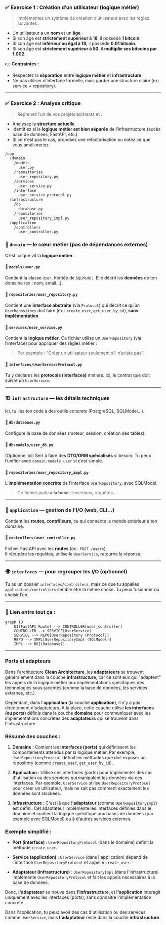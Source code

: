 ### ✅ Exercice 1 : Création d’un utilisateur (logique métier)

> Implémentez un système de création d’utilisateur avec les règles suivantes :

- Un utilisateur a un **nom** et un **âge**.
- Si son âge est **strictement supérieur à 18**, il possède **1 bitcoin**.
- Si son âge est **inférieur ou égal à 18**, il possède **0.01 bitcoin**.
- Si son âge est **strictement supérieur à 50**, il **multiplie ses bitcoins par 1.002**.

👉 **Contraintes :**
- Respectez la **séparation** entre **logique métier** et **infrastructure**.
- Ne pas utiliser d’interface formelle, mais garder une structure claire (ex: service + repository).

---

### ✅ Exercice 2 : Analyse critique

> Reprenez l’un de vos projets existants et :

- Analysez la **structure actuelle**.
- Identifiez si la **logique métier est bien séparée** de l’infrastructure (accès base de données, FastAPI, etc.).
- Si ce n’est pas le cas, proposez une refactorisation ou notez ce que vous amélioreriez.


```txt
/app
  /domain
    /models
      user.py
    /repositories
      user_repository.py
    /services
      user_service.py
    /interface
      user_service_protocol.py
  /infrastructure
    /db
      database.py
    /repositories
      user_repository_impl.py
  /application
    /controllers
      user_controller.py
```



### 🌱 `domain` — le cœur métier (pas de dépendances externes)
C’est ici que vit la **logique métier**.  

#### 📁 `models/user.py`  
Contient la classe `User`, héritée de `SQLModel`. Elle décrit les **données** de ton domaine (ex : nom, email...).

#### 📁 `repositories/user_repository.py`  
Contient une **interface abstraite** (via `Protocol`) qui décrit ce qu’un `UserRepository` doit faire (ex : `create_user`, `get_user_by_id`), **sans implémentation**.

#### 📁 `services/user_service.py`  
Contient la **logique métier**. Ce fichier utilise un `UserRepository` (via l’interface) pour appliquer des règles métier :  
> Par exemple : "Créer un utilisateur seulement s’il n’existe pas".

#### 📁 `interfaces/UserServiceProtocol.py`  
Tu y déclares les **protocols (interfaces)** métiers. Ici, le contrat que doit suivre un `UserService`.

---

### 🏗️ `infrastructure` — les détails techniques
Ici, tu lies ton code à des outils concrets (PostgreSQL, SQLModel...).

#### 📁 `db/database.py`  
Configure la base de données (moteur, session, création des tables).

#### 📁 `db/models/user_db.py`  
(Optionnel ici) Sert à faire des **DTO/ORM spécialisés** si besoin. Tu peux l’unifier avec `domain.models.user` si c’est simple.

#### 📁 `repositories/user_repository_impl.py`  
L’**implémentation concrète** de l’interface `UserRepository`, avec SQLModel.  
> Ce fichier parle **à la base** : insertions, requêtes…

---

### 🚦 `application` — gestion de l'I/O (web, CLI…)
Contient les **routes, contrôleurs**, ce qui connecte le monde extérieur à ton domaine.

#### 📁 `controllers/user_controller.py`  
Fichier FastAPI avec les **routes** (ex : `POST /users`).  
Il récupère les requêtes, utilise le `UserService`, retourne la réponse.

---

### 🌍 `interfaces` — pour regrouper les I/O (optionnel)
Tu as un dossier `interfaces/controllers`, mais ce que tu appelles `application/controllers` semble être la même chose. Tu peux fusionner ou choisir l’un.

---

### 🔌 Lien entre tout ça :

```mermaid
graph TD
    UI[FastAPI Route] --> CONTROLLER[user_controller]
    CONTROLLER --> SERVICE[UserService]
    SERVICE --> REPO[UserRepository (Protocol)]
    REPO --> IMPL[UserRepositoryImpl (SQLModel)]
    IMPL --> DB[(Database)]
```

---

### Ports et adapteurs 

Dans l'architecture **Clean Architecture**, les **adaptateurs** se trouvent généralement dans la couche **infrastructure**, car ce sont eux qui "adaptent" les appels de la logique métier aux implémentations spécifiques des technologies sous-jacentes (comme la base de données, les services externes, etc.).

Cependant, dans l'**application** (la couche **application**), il n'y a pas directement d'adaptateurs. À la place, cette couche utilise **les interfaces (ou ports)** définis dans la couche **domaine** pour communiquer avec les implémentations concrètes des **adaptateurs** qui se trouvent dans l'infrastructure.

### Résumé des couches :

1. **Domaine** : Contient les **interfaces (ports)** qui définissent les comportements attendus par la logique métier. Par exemple, `UserRepositoryProtocol` définit les méthodes que doit exposer un repository (comme `create_user`, `get_user_by_id`).
  
2. **Application** : Utilise ces interfaces (ports) pour implémenter des cas d'utilisation ou des services qui manipulent les données via ces interfaces. Par exemple, `UserService` utilise `UserRepositoryProtocol` pour créer un utilisateur, mais ne sait pas comment exactement les données sont stockées.

3. **Infrastructure** : C'est là que l'**adaptateur** (comme `UserRepositoryImpl`) est défini. Cet adaptateur implémente les interfaces définies dans le domaine et contient la logique spécifique aux bases de données (par exemple avec SQLModel) ou à d'autres services externes.

### Exemple simplifié :

- **Port (interface)** : `UserRepositoryProtocol` (dans le domaine) définit la méthode `create_user`.
  
- **Service (application)** : `UserService` (dans l'application) dépend de l'interface `UserRepositoryProtocol` et appelle `create_user`.

- **Adaptateur (infrastructure)** : `UserRepositoryImpl` (dans l'infrastructure) implémente `UserRepositoryProtocol` et fait les appels nécessaires à la base de données.

Donc, **l'adaptateur** se trouve dans **l'infrastructure**, et **l'application** interagit uniquement avec les interfaces (ports), sans connaître l'implémentation concrète.

Dans l'application, tu peux avoir des cas d'utilisation ou des services comme `UserService`, mais **l'adaptateur** reste dans la couche **infrastructure**.